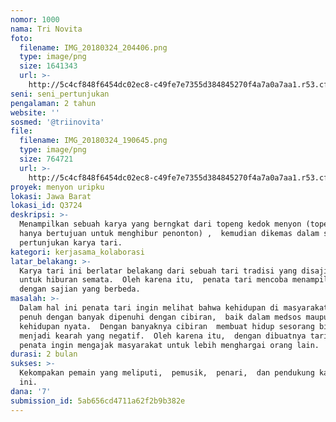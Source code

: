 ```yaml
---
nomor: 1000
nama: Tri Novita
foto:
  filename: IMG_20180324_204406.png
  type: image/png
  size: 1641343
  url: >-
    http://5c4cf848f6454dc02ec8-c49fe7e7355d384845270f4a7a0a7aa1.r53.cf2.rackcdn.com/90e853cc-46c7-4edf-accc-2650cc3aa7f1/IMG_20180324_204406.png
seni: seni_pertunjukan
pengalaman: 2 tahun
website: ''
sosmed: '@triinovita'
file:
  filename: IMG_20180324_190645.png
  type: image/png
  size: 764721
  url: >-
    http://5c4cf848f6454dc02ec8-c49fe7e7355d384845270f4a7a0a7aa1.r53.cf2.rackcdn.com/cfa0361e-08be-45e7-9e1b-cd59b5c26ed0/IMG_20180324_190645.png
proyek: menyon uripku
lokasi: Jawa Barat
lokasi_id: Q3724
deskripsi: >-
  Menampilkan sebuah karya yang berngkat dari topeng kedok menyon (topeng yang
  hanya bertujuan untuk menghibur penonton) ,  kemudian dikemas dalam sebuah
  pertunjukan karya tari. 
kategori: kerjasama_kolaborasi
latar_belakang: >-
  Karya tari ini berlatar belakang dari sebuah tari tradisi yang disajikan hanya
  untuk hiburan semata.  Oleh karena itu,  penata tari mencoba menampilkan lagi
  dengan sajian yang berbeda. 
masalah: >-
  Dalam hal ini penata tari ingin melihat bahwa kehidupan di masyarakat itu
  penuh dengan banyak dipenuhi dengan cibiran,  baik dalam medsos maupun
  kehidupan nyata.  Dengan banyaknya cibiran  membuat hidup sesorang bisa
  menjadi kearah yang negatif.  Oleh karena itu,  dengan dibuatnya tarian ini
  penata ingin mengajak masyarakat untuk lebih menghargai orang lain. 
durasi: 2 bulan
sukses: >-
  Kekompakan pemain yang meliputi,  pemusik,  penari,  dan pendukung karya tari
  ini. 
dana: '7'
submission_id: 5ab656cd4711a62f2b9b382e
---
```

